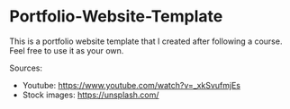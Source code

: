 # Portfolio-Website-Template

This is a portfolio website template that I created after following a course.<br>
Feel free to use it as your own.

Sources:
* Youtube: https://www.youtube.com/watch?v=_xkSvufmjEs
* Stock images: https://unsplash.com/
